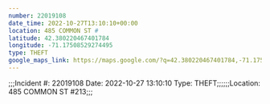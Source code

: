```yaml
---
number: 22019108
date_time: 2022-10-27T13:10:10+00:00
location: 485 COMMON ST #
latitude: 42.380220467401784
longitude: -71.17508529274495
type: THEFT
google_maps_link: https://maps.google.com/?q=42.380220467401784,-71.17508529274495
---
```


;;;Incident #: 22019108  Date: 2022-10-27 13:10:10   Type: THEFT;;;;;;Location: 485 COMMON ST #213;;;
